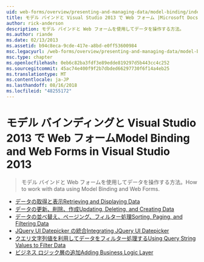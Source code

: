 ```yaml
---
uid: web-forms/overview/presenting-and-managing-data/model-binding/index
title: モデル バインドと Visual Studio 2013 で Web フォーム |Microsoft Docs
author: rick-anderson
description: モデル バインドと Web フォームを使用してデータを操作する方法。
ms.author: riande
ms.date: 02/13/2013
ms.assetid: b94c8eca-9cde-417e-a8bd-e0ff53600984
msc.legacyurl: /web-forms/overview/presenting-and-managing-data/model-binding
msc.type: chapter
ms.openlocfilehash: 0eb6c82ba3fdf3e89edde819297d5b443cc4c252
ms.sourcegitcommit: 45ac74e400f9f2b7dbded66297730f6f14a4eb25
ms.translationtype: MT
ms.contentlocale: ja-JP
ms.lasthandoff: 08/16/2018
ms.locfileid: "48255172"
---
```

<a name="model-binding-and-web-forms-in-visual-studio-2013"></a><span data-ttu-id="1bc5c-103">モデル バインディングと Visual Studio 2013 で Web フォーム</span><span class="sxs-lookup"><span data-stu-id="1bc5c-103">Model Binding and Web Forms in Visual Studio 2013</span></span>
====================
> <span data-ttu-id="1bc5c-104">モデル バインドと Web フォームを使用してデータを操作する方法。</span><span class="sxs-lookup"><span data-stu-id="1bc5c-104">How to work with data using Model Binding and Web Forms.</span></span>


- [<span data-ttu-id="1bc5c-105">データの取得と表示</span><span class="sxs-lookup"><span data-stu-id="1bc5c-105">Retrieving and Displaying Data</span></span>](retrieving-data.md)
- [<span data-ttu-id="1bc5c-106">データの更新、削除、作成</span><span class="sxs-lookup"><span data-stu-id="1bc5c-106">Updating, Deleting, and Creating Data</span></span>](updating-deleting-and-creating-data.md)
- [<span data-ttu-id="1bc5c-107">データの並べ替え、ページング、フィルター処理</span><span class="sxs-lookup"><span data-stu-id="1bc5c-107">Sorting, Paging, and Filtering Data</span></span>](sorting-paging-and-filtering-data.md)
- [<span data-ttu-id="1bc5c-108">JQuery UI Datepicker の統合</span><span class="sxs-lookup"><span data-stu-id="1bc5c-108">Integrating JQuery UI Datepicker</span></span>](integrating-jquery-ui.md)
- [<span data-ttu-id="1bc5c-109">クエリ文字列値を利用してデータをフィルター処理する</span><span class="sxs-lookup"><span data-stu-id="1bc5c-109">Using Query String Values to Filter Data</span></span>](using-query-string-values-to-retrieve-data.md)
- [<span data-ttu-id="1bc5c-110">ビジネス ロジック層の追加</span><span class="sxs-lookup"><span data-stu-id="1bc5c-110">Adding Business Logic Layer</span></span>](adding-business-logic-layer.md)
